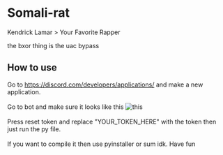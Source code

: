 # Somali-rat
Kendrick Lamar > Your Favorite Rapper

the bxor thing is the uac bypass

## How to use

Go to https://discord.com/developers/applications/ and make a new application. \
\
Go to bot and make sure it looks like this ![this](https://i.imgur.com/YQ1sN9p.png) \
\
Press reset token and replace "YOUR_TOKEN_HERE" with the token then just run the py file. \
\
If you want to compile it then use pyinstaller or sum idk. Have fun
